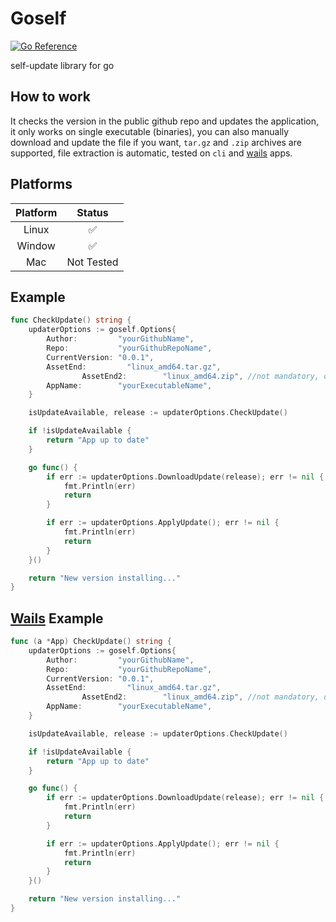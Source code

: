 # Goself

[![Go Reference](https://pkg.go.dev/badge/github.com/sunaipa5/reqtor.svg)](https://pkg.go.dev/github.com/sunaipa5/goself)

self-update library for go

## How to work

It checks the version in the public github repo and updates the application, it only works on single executable (binaries),
you can also manually download and update the file if you want, `tar.gz` and `.zip` archives are supported, file extraction is automatic, tested on `cli` and [wails](https://github.com/wailsapp/wails) apps.

## Platforms

| Platform |   Status   |
| :------: | :--------: |
|  Linux   |     ✅     |
|  Window  |     ✅     |
|   Mac    | Not Tested |

## Example

```go
func CheckUpdate() string {
	updaterOptions := goself.Options{
		Author:         "yourGithubName",
		Repo:           "yourGithubRepoName",
		CurrentVersion: "0.0.1",
		AssetEnd:         "linux_amd64.tar.gz",
                AssetEnd2:        "linux_amd64.zip", //not mandatory, option 2 when AssetEnd is not found
		AppName:        "yourExecutableName",
	}

	isUpdateAvailable, release := updaterOptions.CheckUpdate()

	if !isUpdateAvailable {
		return "App up to date"
	}

	go func() {
		if err := updaterOptions.DownloadUpdate(release); err != nil {
			fmt.Println(err)
			return
		}

		if err := updaterOptions.ApplyUpdate(); err != nil {
			fmt.Println(err)
			return
		}
	}()

	return "New version installing..."
}
```

## [Wails](https://github.com/wailsapp/wails) Example

```go
func (a *App) CheckUpdate() string {
	updaterOptions := goself.Options{
		Author:         "yourGithubName",
		Repo:           "yourGithubRepoName",
		CurrentVersion: "0.0.1",
		AssetEnd:         "linux_amd64.tar.gz",
                AssetEnd2:        "linux_amd64.zip", //not mandatory, option 2 when AssetEnd is not found
		AppName:        "yourExecutableName",
	}

	isUpdateAvailable, release := updaterOptions.CheckUpdate()

	if !isUpdateAvailable {
		return "App up to date"
	}

	go func() {
		if err := updaterOptions.DownloadUpdate(release); err != nil {
			fmt.Println(err)
			return
		}

		if err := updaterOptions.ApplyUpdate(); err != nil {
			fmt.Println(err)
			return
		}
	}()

	return "New version installing..."
}
```
